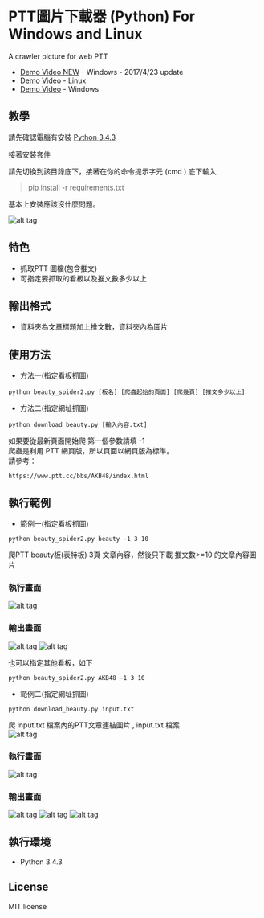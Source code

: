 # PTT圖片下載器 (Python) For Windows and Linux
A crawler picture for web PTT
* [Demo Video NEW](https://youtu.be/iAkdZP_Tcyo)  - Windows - 2017/4/23 update
* [Demo Video](https://www.youtube.com/watch?v=YIFTQnE2wuk)  - Linux
* [Demo Video](https://www.youtube.com/watch?v=aA4EDhxNRYo)  - Windows


## 教學

請先確認電腦有安裝 [Python 3.4.3](https://www.python.org/)

接著安裝套件

請先切換到該目錄底下，接著在你的命令提示字元 (cmd ) 底下輸入

>pip install -r requirements.txt

基本上安裝應該沒什麼問題。

![alt tag](http://i.imgur.com/2VUMQ0R.jpg)

## 特色
* 抓取PTT 圖檔(包含推文)
* 可指定要抓取的看板以及推文數多少以上

## 輸出格式
* 資料夾為文章標題加上推文數，資料夾內為圖片

## 使用方法
* 方法一(指定看板抓圖)
```
python beauty_spider2.py [板名] [爬蟲起始的頁面] [爬幾頁] [推文多少以上]
```
* 方法二(指定網址抓圖)
```
python download_beauty.py [輸入內容.txt]
```
如果要從最新頁面開始爬 第一個參數請填 -1 <br>
爬蟲是利用 PTT 網頁版，所以頁面以網頁版為標準。<br>
請參考： <br>
```
https://www.ptt.cc/bbs/AKB48/index.html
```

## 執行範例
* 範例一(指定看板抓圖)
```
python beauty_spider2.py beauty -1 3 10
```
爬PTT beauty板(表特板) 3頁 文章內容，然後只下載 推文數>=10 的文章內容圖片<br>
### 執行畫面
![alt tag](http://i.imgur.com/EclywBO.jpg)
### 輸出畫面
![alt tag](http://i.imgur.com/CmcheN3.jpg)
![alt tag](http://i.imgur.com/C1E30JX.jpg)

也可以指定其他看板，如下
```
python beauty_spider2.py AKB48 -1 3 10
```
* 範例二(指定網址抓圖)
```
python download_beauty.py input.txt
```
爬 input.txt 檔案內的PTT文章連結圖片 , input.txt 檔案<br>
![alt tag](http://i.imgur.com/dtcfWUy.jpg)
### 執行畫面
![alt tag](http://i.imgur.com/fmu5c8v.jpg)
### 輸出畫面
![alt tag](http://i.imgur.com/gtdPFCE.jpg)
![alt tag](http://i.imgur.com/hw9a8j0.jpg)
![alt tag](http://i.imgur.com/lPKRJnJ.jpg)

## 執行環境
* Python 3.4.3

## License
MIT license


